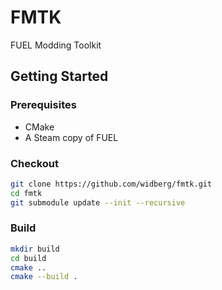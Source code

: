 # FMTK

FUEL Modding Toolkit

## Getting Started

### Prerequisites

* CMake
* A Steam copy of FUEL

### Checkout

```sh
git clone https://github.com/widberg/fmtk.git
cd fmtk
git submodule update --init --recursive
```

### Build

```sh
mkdir build
cd build
cmake ..
cmake --build .
```
